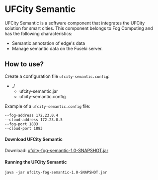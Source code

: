 # UFCity Semantic

UFCity Semantic is a software component that integrates the UFCity solution for smart cities. This component belongs to Fog Computing and has the following characteristics:

* Semantic annotation of edge's data
* Manage semantic data on the Fuseki server.

## How to use?
Create a configuration file `ufcity-semantic.config`:
- ./
    - ufcity-semantic.jar
    - ufcity-semantic.config

Example of a `ufcity-semantic.config` file:
```
--fog-address 172.23.0.4
--cloud-address 172.23.0.5
--fog-port 1883
--cloud-port 1883
```

#### Download UFCity Semantic
Download: [ufcity-fog-semantic-1.0-SNAPSHOT.jar](build%2Flibs%2Fufcity-fog-semantic-1.0-SNAPSHOT.jar)

#### Running the UFCity Semantic
`java -jar ufcity-fog-semantic-1.0-SNAPSHOT.jar`